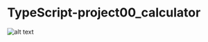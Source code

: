 <!-- @format -->

# TypeScript-project00_calculator

![alt text](https://github.com/ridarafisyed/TypeScript-project00_calculator/tree/main/screenshot/image1.png?raw=true)
